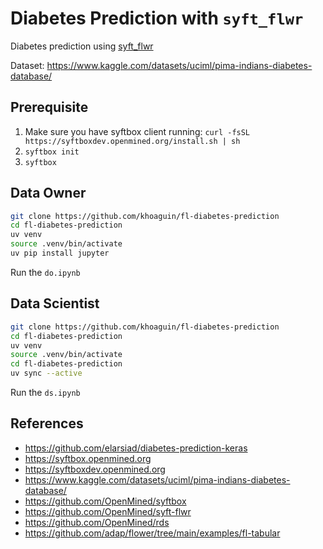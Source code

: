 # Diabetes Prediction with `syft_flwr`

Diabetes prediction using [syft_flwr](https://github.com/OpenMined/syft-flwr)

Dataset: https://www.kaggle.com/datasets/uciml/pima-indians-diabetes-database/

## Prerequisite
1. Make sure you have syftbox client running: `curl -fsSL https://syftboxdev.openmined.org/install.sh | sh`
2. `syftbox init`
3. `syftbox`

## Data Owner
```bash
git clone https://github.com/khoaguin/fl-diabetes-prediction
cd fl-diabetes-prediction
uv venv
source .venv/bin/activate
uv pip install jupyter
```
Run the `do.ipynb`

## Data Scientist

```bash
git clone https://github.com/khoaguin/fl-diabetes-prediction
cd fl-diabetes-prediction
uv venv
source .venv/bin/activate
cd fl-diabetes-prediction
uv sync --active
```

Run the `ds.ipynb`

## References
- https://github.com/elarsiad/diabetes-prediction-keras
- https://syftbox.openmined.org
- https://syftboxdev.openmined.org
- https://www.kaggle.com/datasets/uciml/pima-indians-diabetes-database/
- https://github.com/OpenMined/syftbox
- https://github.com/OpenMined/syft-flwr
- https://github.com/OpenMined/rds
- https://github.com/adap/flower/tree/main/examples/fl-tabular
